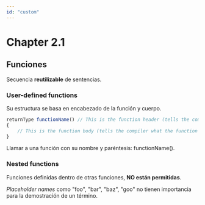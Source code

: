 ```yaml
---
id: "custom"
---
```


<!-- @import "note-style.less" -->

<!-- https://detexify.kirelabs.org/classify.html -->
<!-- https://shd101wyy.github.io/markdown-preview-enhanced/#/ -->

<link href="https://fonts.googleapis.com/css2?family=Handlee&display=swap" rel="stylesheet">

# Chapter 2.1

## Funciones

Secuencia **reutilizable** de sentencias.

### User-defined functions

Su estructura se basa en encabezado de la función y cuerpo.

```javascript {.line-numbers}
returnType functionName() // This is the function header (tells the compiler about the existence of the function)
{
    // This is the function body (tells the compiler what the function does)
}
```

Llamar a una función con su nombre y paréntesis: functionName().

### Nested functions

Funciones definidas dentro de otras funciones, **NO están permitidas**.

*Placeholder names* como "foo", "bar", "baz", "goo" no tienen importancia para la demostración de un término.
